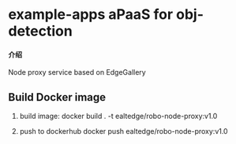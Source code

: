 # example-apps aPaaS for obj-detection

#### 介绍
Node proxy service based on EdgeGallery

## Build Docker image
1. build image:
docker build . -t ealtedge/robo-node-proxy:v1.0

2. push to dockerhub
docker push ealtedge/robo-node-proxy:v1.0
